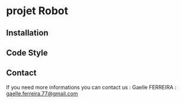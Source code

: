 # projet Robot

## Installation 

## Code Style

## Contact
If you need more informations you can contact us : Gaelle FERREIRA : gaelle.ferreira.77@gmail.com 
